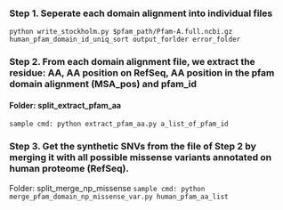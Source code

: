 ### Step 1. Seperate each domain alignment into individual files

```python write_stockholm.py $pfam_path/Pfam-A.full.ncbi.gz human_pfam_domain_id_uniq_sort output_forlder error_folder```


### Step 2. From each domain alignment file, we extract the residue: AA, AA position on RefSeq, AA position in the pfam domain alignment (MSA_pos) and pfam_id

#### Folder: split_extract_pfam_aa
```sample cmd: python extract_pfam_aa.py a_list_of_pfam_id```

### Step 3. Get the synthetic SNVs from the file of Step 2 by merging it with all possible missense variants annotated on human proteome (RefSeq). 

Folder: split_merge_np_missense
```sample cmd: python merge_pfam_domain_np_missense_var.py human_pfam_aa_list```
